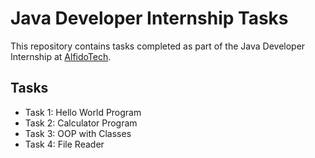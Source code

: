 # Java Developer Internship Tasks

This repository contains tasks completed as part of the Java Developer Internship at [AlfidoTech](https://alfidotech.com).

## Tasks

- Task 1: Hello World Program  
- Task 2: Calculator Program  
- Task 3: OOP with Classes  
- Task 4: File Reader  

